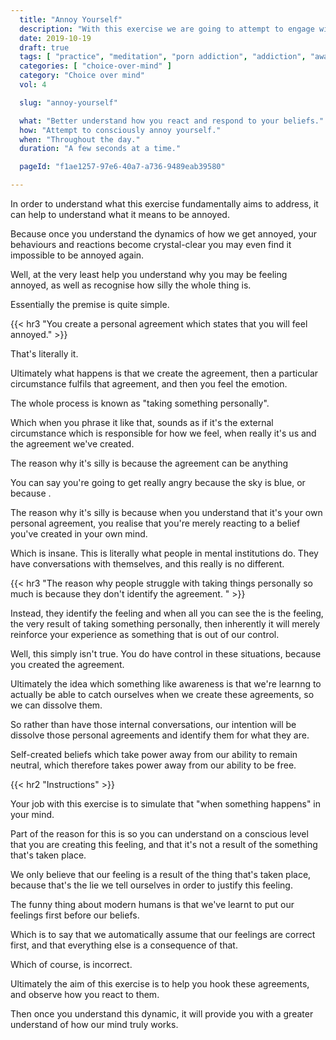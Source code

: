```yaml
---
  title: "Annoy Yourself"
  description: "With this exercise we are going to attempt to engage with our subconscious mind by imagining visual processes."
  date: 2019-10-19
  draft: true
  tags: [ "practice", "meditation", "porn addiction", "addiction", "awareness", "awareness exercises", "perspective", "nofap", "neverfap", "neverfap deluxe" ]
  categories: [ "choice-over-mind" ]
  category: "Choice over mind"
  vol: 4

  slug: "annoy-yourself"

  what: "Better understand how you react and respond to your beliefs."
  how: "Attempt to consciously annoy yourself."
  when: "Throughout the day."
  duration: "A few seconds at a time."

  pageId: "f1ae1257-97e6-40a7-a736-9489eab39580"

---
```


<!-- ONE MORE EDIT -->

In order to understand what this exercise fundamentally aims to address, it can help to understand what it means to be annoyed.

Because once you understand the dynamics of how we get annoyed, your behaviours and reactions become crystal-clear you may even find it impossible to be annoyed again.

Well, at the very least help you understand why you may be feeling annoyed, as well as recognise how silly the whole thing is.

Essentially the premise is quite simple.


{{< hr3 "You create a personal agreement which states that you will feel annoyed." >}}


That's literally it.

Ultimately what happens is that we create the agreement, then a particular circumstance fulfils that agreement, and then you feel the emotion.

The whole process is known as "taking something personally".

Which when you phrase it like that, sounds as if it's the external circumstance which is responsible for how we feel, when really it's us and the agreement we've created.

The reason why it's silly is because the agreement can be anything

You can say you're going to get really angry because the sky is blue, or because .

The reason why it's silly is because when you understand that it's your own personal agreement, you realise that you're merely reacting to a belief you've created in your own mind.

Which is insane. This is literally what people in mental institutions do. They have conversations with themselves, and this really is no different.

{{< hr3 "The reason why people struggle with taking things personally so much is because they don't identify the agreement. " >}}


Instead, they identify the feeling and when all you can see the is the feeling, the very result of taking something personally, then inherently it will merely reinforce your experience as something that is out of our control.

Well, this simply isn't true. You do have control in these situations, because you created the agreement.

Ultimately the idea which something like awareness is that we're learnng to actually be able to catch ourselves when we create these agreements, so we can dissolve them.

So rather than have those internal conversations, our intention will be dissolve those personal agreements and identify them for what they are.

Self-created beliefs which take power away from our ability to remain neutral, which therefore takes power away from our ability to be free.




{{< hr2 "Instructions" >}}


Your job with this exercise is to simulate that "when something happens" in your mind.

Part of the reason for this is so you can understand on a conscious level that you are creating this feeling, and that it's not a result of the something that's taken place.

We only believe that our feeling is a result of the thing that's taken place, because that's the lie we tell ourselves in order to justify this feeling.

The funny thing about modern humans is that we've learnt to put our feelings first before our beliefs.

Which is to say that we automatically assume that our feelings are correct first, and that everything else is a consequence of that.

Which of course, is incorrect.

Ultimately the aim of this exercise is to help you hook these agreements, and observe how you react to them.

Then once you understand this dynamic, it will provide you with a greater understand of how our mind truly works.


<!--
{{< hr2 "Additional Resources" >}}  -->

<!-- maybe link to other  -->

